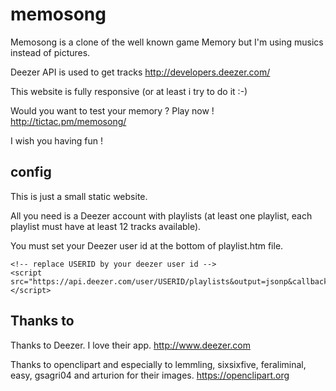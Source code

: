 # memosong

Memosong is a clone of the well known game Memory but I'm using musics instead of pictures.

Deezer API is used to get tracks http://developers.deezer.com/

This website is fully responsive (or at least i try to do it :-)

Would you want to test your memory ? Play now ! http://tictac.pm/memosong/

I wish you having fun !

## config

This is just a small static website.

All you need is a Deezer account with playlists (at least one playlist, each playlist must have at least 12 tracks available).

You must set your Deezer user id at the bottom of playlist.htm file.

    <!-- replace USERID by your deezer user id -->
    <script src="https://api.deezer.com/user/USERID/playlists&output=jsonp&callback=user_playlists"></script>



## Thanks to

Thanks to Deezer. I love their app. http://www.deezer.com

Thanks to openclipart and especially to lemmling, sixsixfive, feraliminal, easy, gsagri04 and arturion for their images. https://openclipart.org
